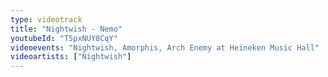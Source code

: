 ```yaml
---
type: videotrack
title: "Nightwish - Nemo"
youtubeId: "T5pxNUY8CqY"
videoevents: "Nightwish, Amorphis, Arch Enemy at Heineken Music Hall"
videoartists: ["Nightwish"]
---
```

